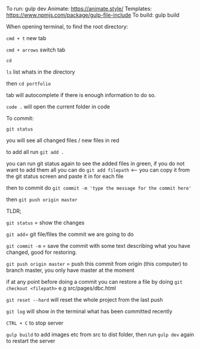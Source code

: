 To run: gulp dev
Animate: https://animate.style/
Templates: https://www.npmjs.com/package/gulp-file-include
To build: gulp build

When opening terminal, to find the root directory:

`cmd + t` new tab

`cmd + arrows` switch tab

`cd`

`ls` list whats in the directory

then `cd portfolio`

tab will autocomplete if there is enough information to do so.

`code .` will open the current folder in code

To commit:

`git status`

you will see all changed files / new files in red

to add all run `git add .`

you can run git status again to see the added files in green, if you do not want to add them all you can
do `git add filepath` <-- you can copy it from the git status screen and paste it in for each file

then to commit do `git commit -m 'type the message for the commit here'`

then `git push origin master`

TLDR;

`git status` = show the changes

`git add`= git file/files the commit we are going to do

`git commit -m` = save the commit with some text describing what you have changed, good for restoring.

`git push origin master` = push this commit from origin (this computer) to branch master, you only have master
at the moment

if at any point before doing a commit you can restore a file by doing `git checkout <filepath>` e.g src/pages/dbc.html

`git reset --hard` will reset the whole project from the last push

`git log` will show in the terminal what has been committed recently

`CTRL + C` to stop server

`gulp build` to add images etc from src to dist folder, then run `gulp dev` again to restart the server
